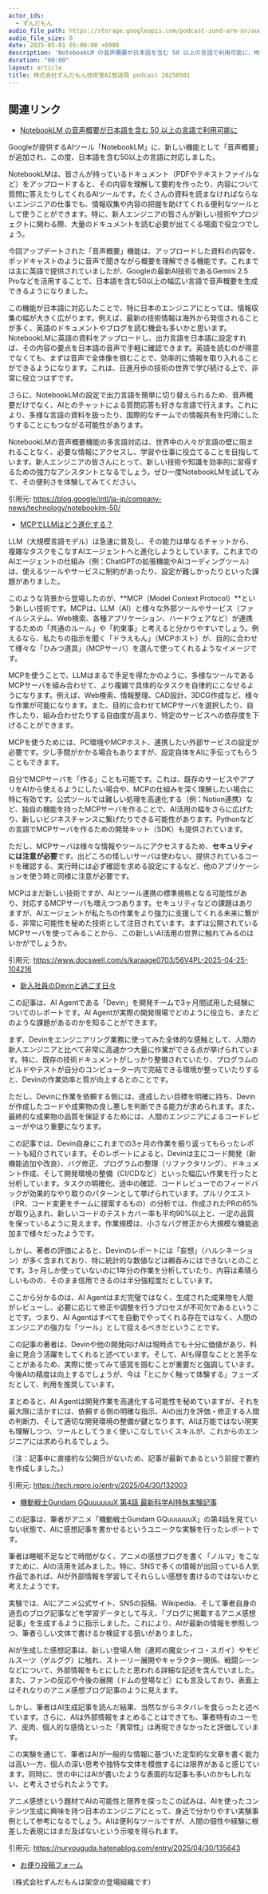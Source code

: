 ```yaml
---
actor_ids:
  - ずんだもん
audio_file_path: https://storage.googleapis.com/podcast-zund-arm-on/audio/株式会社ずんだもん技術室AI放送局_podcast_20250501.mp3
audio_file_size: 0
date: 2025-05-01 05:00:00 +0900
description: 'NotebookLM の音声概要が日本語を含む 50 以上の言語で利用可能に、MCPでLLMはどう進化する？、新入社員のDevinと過ごす日々、機動戦士Gundam GQuuuuuuX 第4話 最新科学AI特執実験記事'
duration: "00:00"
layout: article
title: 株式会社ずんだもん技術室AI放送局 podcast 20250501
---
```


## 関連リンク


- [NotebookLM の音声概要が日本語を含む 50 以上の言語で利用可能に](https://blog.google/intl/ja-jp/company-news/technology/notebooklm-50/)  


Googleが提供するAIツール「NotebookLM」に、新しい機能として「音声概要」が追加され、この度、日本語を含む50以上の言語に対応しました。

NotebookLMは、皆さんが持っているドキュメント（PDFやテキストファイルなど）をアップロードすると、その内容を理解して要約を作ったり、内容について質問に答えたりしてくれるAIツールです。たくさんの資料を読まなければならないエンジニアの仕事でも、情報収集や内容の把握を助けてくれる便利なツールとして使うことができます。特に、新人エンジニアの皆さんが新しい技術やプロジェクトに関わる際、大量のドキュメントを読む必要が出てくる場面で役立つでしょう。

今回アップデートされた「音声概要」機能は、アップロードした資料の内容を、ポッドキャストのように音声で聞きながら概要を理解できる機能です。これまでは主に英語で提供されていましたが、Googleの最新AI技術であるGemini 2.5 Proなどを活用することで、日本語を含む50以上の幅広い言語で音声概要を生成できるようになりました。

この機能が日本語に対応したことで、特に日本のエンジニアにとっては、情報収集の幅が大きく広がります。例えば、最新の技術情報は海外から発信されることが多く、英語のドキュメントやブログを読む機会も多いかと思います。NotebookLMに英語の資料をアップロードし、出力言語を日本語に設定すれば、その内容の要点を日本語の音声で手軽に確認できます。英語を読むのが得意でなくても、まずは音声で全体像を掴むことで、効率的に情報を取り入れることができるようになります。これは、日進月歩の技術の世界で学び続ける上で、非常に役立つはずです。

さらに、NotebookLMの設定で出力言語を簡単に切り替えられるため、音声概要だけでなく、AIとのチャットによる質問応答も好きな言語で行えます。これにより、多様な言語の資料を扱ったり、国際的なチームでの情報共有を円滑にしたりすることにもつながる可能性があります。

NotebookLMの音声概要機能の多言語対応は、世界中の人々が言語の壁に阻まれることなく、必要な情報にアクセスし、学習や仕事に役立てることを目指しています。新人エンジニアの皆さんにとって、新しい技術や知識を効率的に習得するための強力なアシスタントとなるでしょう。ぜひ一度NotebookLMを試してみて、その便利さを体験してみてください。

引用元: https://blog.google/intl/ja-jp/company-news/technology/notebooklm-50/


- [MCPでLLMはどう進化する？](https://www.docswell.com/s/karaage0703/56V4PL-2025-04-25-104216)  


LLM（大規模言語モデル）は急速に普及し、その能力は単なるチャットから、複雑なタスクをこなすAIエージェントへと進化しようとしています。これまでのAIエージェントの仕組み（例：ChatGPTの拡張機能やAIコーディングツール）は、使えるツールやサービスに制約があったり、設定が難しかったりといった課題がありました。

このような背景から登場したのが、**MCP（Model Context Protocol）**という新しい技術です。MCPは、LLM（AI）と様々な外部ツールやサービス（ファイルシステム、Web検索、各種アプリケーション、ハードウェアなど）が連携するための「共通のルール」や「約束事」と考えると分かりやすいでしょう。例えるなら、私たちの指示を聞く「ドラえもん」（MCPホスト）が、目的に合わせて様々な「ひみつ道具」（MCPサーバ）を選んで使ってくれるようなイメージです。

MCPを使うことで、LLMはまるで手足を得たかのように、多様なツールであるMCPサーバを組み合わせて、より複雑で具体的なタスクを自律的にこなせるようになります。例えば、Web検索、情報整理、CAD設計、3DCG作成など、様々な作業が可能になります。また、目的に合わせてMCPサーバを選択したり、自作したり、組み合わせたりする自由度が高まり、特定のサービスへの依存度を下げることができます。

MCPを使うためには、PC環境やMCPホスト、連携したい外部サービスの設定が必要です。少し手間がかかる場合もありますが、設定自体をAIに手伝ってもらうこともできます。

自分でMCPサーバを「作る」ことも可能です。これは、既存のサービスやアプリをAIから使えるようにしたい場合や、MCPの仕組みを深く理解したい場合に特に有効です。公式ツールでは難しい処理を高速化する（例：Notion連携）など、独自の機能を持ったMCPサーバを作ることで、AI活用の幅をさらに広げたり、新しいビジネスチャンスに繋げたりできる可能性があります。Pythonなどの言語でMCPサーバを作るための開発キット（SDK）も提供されています。

ただし、MCPサーバは様々な情報やツールにアクセスするため、**セキュリティには注意が必要**です。出どころの怪しいサーバは使わない、提供されているコードを確認する、実行時には必ず確認を求める設定にするなど、他のアプリケーションを使う時と同様に注意が必要です。

MCPはまだ新しい技術ですが、AIとツール連携の標準規格となる可能性があり、対応するMCPサーバも増えつつあります。セキュリティなどの課題はありますが、AIエージェントが私たちの作業をより強力に支援してくれる未来に繋がる、非常に可能性を秘めた技術として注目されています。まずは公開されているMCPサーバを使ってみることから、この新しいAI活用の世界に触れてみるのはいかがでしょうか。

引用元: https://www.docswell.com/s/karaage0703/56V4PL-2025-04-25-104216


- [新入社員のDevinと過ごす日々](https://tech.repro.io/entry/2025/04/30/132003)  


この記事は、AI Agentである「Devin」を開発チームで3ヶ月間試用した経験についてのレポートです。AI Agentが実際の開発現場でどのように役立ち、またどのような課題があるのかを知ることができます。

まず、Devinをエンジニアリング業務に使ってみた全体的な感触として、人間の新人エンジニアと比べて非常に高速かつ大量に作業ができる点が挙げられています。特に、既存の技術ドキュメントがしっかり整備されていたり、プログラムのビルドやテストが自分のコンピューター内で完結できる環境が整っていたりすると、Devinの作業効率と質が向上するとのことです。

ただし、Devinに作業を依頼する側には、達成したい目標を明確に持ち、Devinが作成したコードや成果物の良し悪しを判断できる能力が求められます。また、最終的な成果物の品質を保証するためには、人間のエンジニアによるコードレビューがやはり重要になります。

この記事では、Devin自身にこれまでの3ヶ月の作業を振り返ってもらったレポートも紹介されています。そのレポートによると、Devinは主にコード開発（新機能追加や改良）、バグ修正、プログラムの整理（リファクタリング）、ドキュメント作成、そして開発環境の整備（CI/CDなど）といった幅広い作業を行ったと分析しています。タスクの明確化、途中の確認、コードレビューでのフィードバックが効果的なやり取りのパターンとして挙げられています。プルリクエスト（PR、コード変更をチームに提案するもの）の分析では、作成されたPRの85%が取り込まれ、新しいコードのテストカバー率も平均90%以上と、一定の品質を保っているように見えます。作業規模は、小さなバグ修正から大規模な機能追加まで様々だったようです。

しかし、著者の評価によると、Devinのレポートには「妄想」（ハルシネーション）が多く含まれており、特に統計的な数値などは鵜呑みにはできないとのことです。3ヶ月しか使っていないのに1年分の作業を分析していたり、内容は素晴らしいものの、そのまま信用できるのは半分強程度だとしています。

ここから分かるのは、AI Agentはまだ完璧ではなく、生成された成果物を人間がレビューし、必要に応じて修正や調整を行うプロセスが不可欠であるということです。つまり、AI Agentはすべてを自動でやってくれる存在ではなく、人間のエンジニアの強力な「ツール」として捉えるべきだということです。

この記事の著者は、Devinや他の開発向けAIは現時点でも十分に価値があり、料金に見合う活躍をしてくれると述べています。そして、AIも得意なことと苦手なことがあるため、実際に使ってみて感覚を掴むことが重要だと強調しています。今後AIの精度は向上するでしょうが、今は「とにかく触って体験する」フェーズだとして、利用を推奨しています。

まとめると、AI Agentは開発作業を高速化する可能性を秘めていますが、それを最大限に活かすには、依頼する側の明確な指示、AIの出力を評価・修正する人間の判断力、そして適切な開発環境の整備が鍵となります。AIは万能ではない現実も理解しつつ、ツールとしてうまく使いこなしていくスキルが、これからのエンジニアには求められるでしょう。

（注：記事中に直接的な公開日がないため、記事が最新であるという前提で要約を作成しました。）

引用元: https://tech.repro.io/entry/2025/04/30/132003


- [機動戦士Gundam GQuuuuuuX 第4話 最新科学AI特執実験記事](https://nuryouguda.hatenablog.com/entry/2025/04/30/135643)  


この記事は、筆者がアニメ「機動戦士Gundam GQuuuuuuX」の第4話を見ていない状態で、AIに感想記事を書かせるというユニークな実験を行ったレポートです。

筆者は睡眠不足などで時間がなく、アニメの感想ブログを書く「ノルマ」をこなすために、AIの活用を試みました。特に、SNSで多くの情報が出回っている人気作品であれば、AIが外部情報を学習してそれらしい感想を書けるのではないかと考えたようです。

実験では、AIにアニメ公式サイト、SNSの投稿、Wikipedia、そして筆者自身の過去のブログ記事などを学習データとして与え、「ブログに掲載するアニメ感想記事」を生成するように指示しました。これにより、AIが最新の情報を参照しつつ、筆者らしい文体で書けるか検証する狙いがありました。

AIが生成した感想記事は、新しい登場人物（連邦の魔女シイコ・スガイ）やモビルスーツ（ゲルググ）に触れ、ストーリー展開やキャラクター関係、戦闘シーンなどについて、外部情報をもとにしたと思われる詳細な記述を含んでいました。また、ファンの反応や今後の展開（ドムの登場など）にも言及しており、表面上はそれなりのアニメ感想ブログ記事のように見えます。

しかし、筆者はAI生成記事を読んだ結果、当然ながらネタバレを食らったと述べています。さらに、AIは外部情報をまとめることはできても、筆者特有のユーモア、皮肉、個人的な感情といった「異常性」は再現できなかったと評価しています。

この実験を通じて、筆者はAIが一般的な情報に基づいた定型的な文章を書く能力は高い一方、個人の深い思考や独特な文体を模倣するには限界があると感じています。同時に、世の中にはAIが書いたような表面的な記事も多いのかもしれない、と考えさせられたようです。

アニメ感想という題材でAIの可能性と限界を探ったこの試みは、AIを使ったコンテンツ生成に興味を持つ日本のエンジニアにとって、身近で分かりやすい実験事例として参考になるでしょう。AIは便利なツールですが、人間の個性や経験に根差した表現にはまだ及ばないという示唆を得られます。

引用元: https://nuryouguda.hatenablog.com/entry/2025/04/30/135643



- [お便り投稿フォーム](https://forms.gle/ffg4JTfqdiqK62qf9)

（株式会社ずんだもんは架空の登場組織です）
